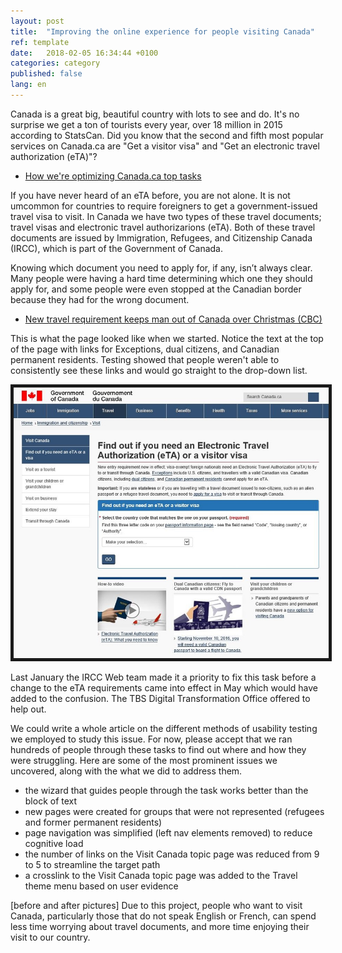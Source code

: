 ```yaml
---
layout: post
title:  "Improving the online experience for people visiting Canada"
ref: template
date:   2018-02-05 16:34:44 +0100
categories: category
published: false
lang: en
---
```


Canada is a great big, beautiful country with lots to see and do. It's no surprise we get a ton of tourists every year, over 18 million in 2015 according to StatsCan. 
Did you know that the second and fifth most popular services on Canada.ca are "Get a visitor visa" and "Get an electronic travel authorization (eTA)"? 
* [How we're optimizing Canada.ca top tasks](https://canada-ca.github.io/pages/top-task-list-canada-ca.html)

If you have never heard of an eTA before, you are not alone. It is not umcommon for countries to require foreigners to get a government-issued travel visa to visit. In Canada we have two types of these travel documents; travel visas and electronic travel authorizarions (eTA). Both of these travel documents are issued by Immigration, Refugees, and Citizenship Canada (IRCC), which is part of the Government of Canada. 

Knowing which document you need to apply for, if any, isn’t always clear. Many people were having a hard time determining which one they should apply for, and some people were even stopped at the Canadian border because they had for the wrong document. 
* [New travel requirement keeps man out of Canada over Christmas (CBC)](http://www.cbc.ca/news/canada/nova-scotia/travel-security-eta-document-england-electronic-travel-authorization-1.3916927)

This is what the page looked like when we started. Notice the text at the top of the page with links for Exceptions, dual citizens, and Canadian permanent residents. Testing showed that people weren't able to consistently see these links and would go straight to the drop-down list. 
<div itemprop="text" class="" data="type-text">
      <div class="img-responsive center-block col-md-6">
          <span class=""><img src="../images/VisaETA-before.jpg" alt="Image-showing-what-the-visa-page-looked-like-before-optimization" border="5">
 </span>
 </div>

Last January the IRCC Web team made it a priority to fix this task before a change to the eTA requirements came into effect in May which would have added to the confusion. The TBS Digital Transformation Office offered to help out. 

We could write a whole article on the different methods of usability testing we employed to study this issue. For now, please accept that we ran hundreds of people through these tasks to find out where and how they were struggling. Here are some of the most prominent issues we uncovered, along with the what we did to address them.

<ul>
<li>the wizard that guides people through the task works better than the block of text</li>
<li>new pages were created for groups that were not represented (refugees and former permanent residents)</li>
<li>page navigation was simplified (left nav elements removed) to reduce cognitive load</li>
<li>the number of links on the Visit Canada topic page was reduced from 9 to 5 to streamline the target path</li>
<li>a crosslink to the Visit Canada topic page was added to the Travel theme menu based on user evidence</li>
</ul>


[before and after pictures] 
Due to this project, people who want to visit Canada, particularly those that do not speak English or French, can spend less time worrying about travel documents, and more time enjoying their visit to our country.
